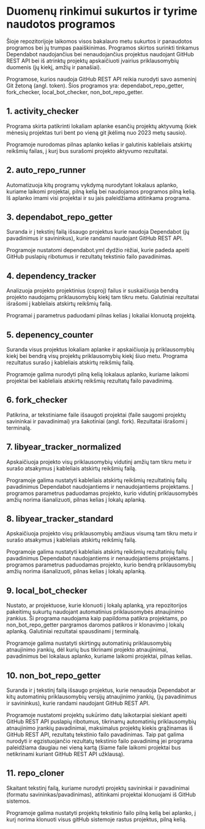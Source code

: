 # Duomenų rinkimui sukurtos ir tyrime naudotos programos

Šioje repozitorijoje laikomos visos bakalauro metu sukurtos ir panaudotos programos bei jų trumpas paaiškinimas. Programos skirtos surinkti tinkamus Dependabot naudojančius bei nenaudojančius projektus naudojant GitHub REST API bei iš atrinktų projektų apskaičiuoti įvairius priklausomybių duomenis (jų kiekį, amžių ir panašiai). 

Programose, kurios naudoja GitHub REST API reikia nurodyti savo asmeninį Git žetoną (angl. token). Šios programos yra: dependabot_repo_getter, fork_checker, local_bot_checker, non_bot_repo_getter.

## 1. activity_checker

Programa skirta patikrinti lokaliam aplanke esančių projektų aktyvumą (kiek mėnesių projektas turi bent po vieną git įkėlimą nuo 2023 metų sausio). 

Programoje nurodomas pilnas aplanko kelias ir galutinis kableliais atskirtų reikšmių failas, į kurį bus surašomi projekto aktyvumo rezultatai.

## 2. auto_repo_runner

Automatizuoja kitų programų vykdymą nurodytant lokalaus aplanko, kuriame laikomi projektai, pilną kelią bei naudojamos programos pilną kelią. Iš aplanko imami visi projektai ir su jais paleidžiama atitinkama programa.

## 3. dependabot_repo_getter

Suranda ir į tekstinį failą išsaugo projektus kurie naudoja Dependabot (jų pavadinimus ir savininkus), kurie randami naudojant GitHub REST API.

Programoje nustatomi dependabot.yml dydžio rėžiai, kurie padeda apeiti GitHub puslapių ribotumus ir rezultatų tekstinio failo pavadinimas.

## 4. dependency_tracker

Analizuoja projekto projektinius (csproj) failus ir suskaičiuoja bendrą projekto naudojamų priklausomybių kiekį tam tikru metu. Galutiniai rezultatai išrašomi į kableliais atskirtų reikšmių failą.

Programai į parametrus paduodami pilnas kelias į lokaliai klonuotą projektą.

## 5. depenency_counter

Suranda visus projektus lokaliam aplanke ir apskaičiuoja jų priklausomybių kiekį bei bendrą visų projektų priklausomybių kiekį šiuo metu. Programa rezultatus surašo į kableliais atskirtų reikšmių failą.

Programoje galima nurodyti pilną kelią lokalaus aplanko, kuriame laikomi projektai bei kableliais atskirtų reikšmių rezultatų failo pavadinimą.

## 6. fork_checker

Patikrina, ar tekstiniame faile išsaugoti projektai (faile saugomi projektų savininkai ir pavadinimai) yra šakotiniai (angl. fork). Rezultatai išrašomi į terminalą.

## 7. libyear_tracker_normalized

Apskaičiuoja projekto visų priklausomybių vidutinį amžių tam tikru metu ir surašo atsakymus į kableliais atskirtų reikšmių failą.

Programoje galima nustatyti kableliais atskirtų reikšmių rezultatinių failų pavadinimus Dependabot naudojantiems ir nenaudojantiems projektams. Į programos parametrus paduodamas projekto, kurio vidutinį priklausomybės amžių norima išanalizuoti, pilnas kelias į lokalų aplanką.

## 8. libyear_tracker_standard

Apskaičiuoja projekto visų priklausomybių amžiaus visumą tam tikru metu ir surašo atsakymus į kableliais atskirtų reikšmių failą.

Programoje galima nustatyti kableliais atskirtų reikšmių rezultatinių failų pavadinimus Dependabot naudojantiems ir nenaudojantiems projektams. Į programos parametrus paduodamas projekto, kurio bendrą priklausomybių amžių norima išanalizuoti, pilnas kelias į lokalų aplanką.

## 9. local_bot_checker

Nustato, ar projektuose, kurie klonuoti į lokalų aplanką, yra repozitorijos pakeitimų sukurtų naudojant automatinius priklausomybės atnaujinimo įrankius. Ši programa naudojama kaip papildoma patikra projektams, po non_bot_repo_getter pargramos daromos patikros ir klonavimo į lokalų aplanką. Galutiniai rezultatai spausdinami į terminalą.

Programoje galima nustatyti skirtingų automatinių priklausomybių atnaujinimo įrankių, dėl kurių bus tikrinami projekto atnaujinimai, pavadinimus bei lokalaus aplanko, kuriame laikomi projektai, pilnas kelias.

## 10. non_bot_repo_getter

Suranda ir į tekstinį failą išsaugo projektus, kurie nenaudoja Dependabot ar kitų automatinių priklausomybių versijų atnaujinimo įrankių, (jų pavadinimus ir savininkus), kurie randami naudojant GitHub REST API.

Programoje nustatomi projektų sukūrimo datų laikotarpiai siekiant apeiti GitHub REST API puslapių ribotumus, tikrinamų automatinių priklausomybių atnaujinimo įrankių pavadinimai, maksimalus projektų kiekis grąžinamas iš GitHub REST API, rezultatų tekstinio failo pavadinimas. Taip pat galima nurodyti ir egzistuojančio rezultatų tekstinio failo pavadinimą jei programa paleidžiama daugiau nei vieną kartą (šiame faile laikomi projektai bus netikrinami kuriant GitHub REST API užklausą).

## 11. repo_cloner
Skaitant tekstinį failą, kuriame nurodyti projektų savininkai ir pavadinimai (formatu savininkas/pavadinimas), atitinkami projektai klonuojami iš GitHub sistemos.

Programoje galima nustatyti projektų tekstinio failo pilną kelią bei aplanko, į kurį norima klonuoti visus gitHub sistemoje rastus projektus, pilną kelią.
